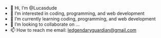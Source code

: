 - 👋 Hi, I’m @Lucasdude
- 👀 I’m interested in coding, programming, and web development
- 🌱 I’m currently learning  coding, programming, and web development
- 💞️ I’m looking to collaborate on ...
- 📫 How to reach me email: ledgendaryguardian@gmail.com

<!---
Lucasdude/Lucasdude is a ✨ special ✨ repository because its `README.md` (this file) appears on your GitHub profile.
You can click the Preview link to take a look at your changes.
--->
